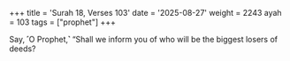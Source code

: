 +++
title = 'Surah 18, Verses 103'
date = '2025-08-27'
weight = 2243
ayah = 103
tags = ["prophet"]
+++

Say, ˹O Prophet,˺ “Shall we inform you of who will be the biggest losers of deeds?